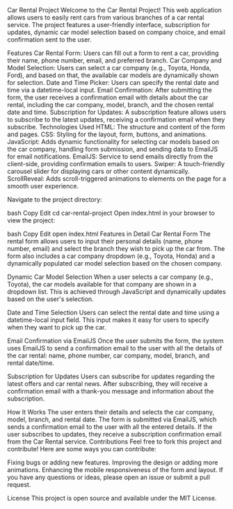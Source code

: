 Car Rental Project
Welcome to the Car Rental Project! This web application allows users to easily rent cars from various branches of a car rental service. The project features a user-friendly interface, subscription for updates, dynamic car model selection based on company choice, and email confirmation sent to the user.

Features
Car Rental Form: Users can fill out a form to rent a car, providing their name, phone number, email, and preferred branch.
Car Company and Model Selection: Users can select a car company (e.g., Toyota, Honda, Ford), and based on that, the available car models are dynamically shown for selection.
Date and Time Picker: Users can specify the rental date and time via a datetime-local input.
Email Confirmation: After submitting the form, the user receives a confirmation email with details about the car rental, including the car company, model, branch, and the chosen rental date and time.
Subscription for Updates: A subscription feature allows users to subscribe to the latest updates, receiving a confirmation email when they subscribe.
Technologies Used
HTML: The structure and content of the form and pages.
CSS: Styling for the layout, form, buttons, and animations.
JavaScript: Adds dynamic functionality for selecting car models based on the car company, handling form submission, and sending data to EmailJS for email notifications.
EmailJS: Service to send emails directly from the client-side, providing confirmation emails to users.
Swiper: A touch-friendly carousel slider for displaying cars or other content dynamically.
ScrollReveal: Adds scroll-triggered animations to elements on the page for a smooth user experience.


Navigate to the project directory:

bash
Copy
Edit
cd car-rental-project
Open index.html in your browser to view the project:

bash
Copy
Edit
open index.html
Features in Detail
Car Rental Form
The rental form allows users to input their personal details (name, phone number, email) and select the branch they wish to pick up the car from. The form also includes a car company dropdown (e.g., Toyota, Honda) and a dynamically populated car model selection based on the chosen company.

Dynamic Car Model Selection
When a user selects a car company (e.g., Toyota), the car models available for that company are shown in a dropdown list. This is achieved through JavaScript and dynamically updates based on the user's selection.

Date and Time Selection
Users can select the rental date and time using a datetime-local input field. This input makes it easy for users to specify when they want to pick up the car.

Email Confirmation via EmailJS
Once the user submits the form, the system uses EmailJS to send a confirmation email to the user with all the details of the car rental: name, phone number, car company, model, branch, and rental date/time.

Subscription for Updates
Users can subscribe for updates regarding the latest offers and car rental news. After subscribing, they will receive a confirmation email with a thank-you message and information about the subscription.

How It Works
The user enters their details and selects the car company, model, branch, and rental date.
The form is submitted via EmailJS, which sends a confirmation email to the user with all the entered details.
If the user subscribes to updates, they receive a subscription confirmation email from the Car Rental service.
Contributions
Feel free to fork this project and contribute! Here are some ways you can contribute:

Fixing bugs or adding new features.
Improving the design or adding more animations.
Enhancing the mobile responsiveness of the form and layout.
If you have any questions or ideas, please open an issue or submit a pull request.

License
This project is open source and available under the MIT License.
